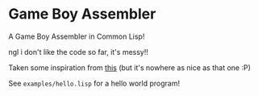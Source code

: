 # Game Boy Assembler

A Game Boy Assembler in Common Lisp!

ngl i don't like the code so far, it's messy!!

Taken some inspiration from [this](https://ahefner.livejournal.com/20528.html) (but it's nowhere as nice as that one :P)

See `examples/hello.lisp` for a hello world program!
